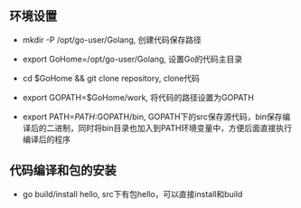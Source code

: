 ## 环境设置

* mkdir -P /opt/go-user/Golang, 创建代码保存路径

* export GoHome=/opt/go-user/Golang, 设置Go的代码主目录

* cd $GoHome && git clone repository, clone代码

* export GOPATH=$GoHome/work, 将代码的路径设置为GOPATH

* export PATH=$PATH:$GOPATH/bin, GOPATH下的src保存源代码，bin保存编译后的二进制，同时将bin目录也加入到PATH环境变量中，方便后面直接执行编译后的程序

## 代码编译和包的安装

* go build/install hello, src下有包hello，可以直接install和build
